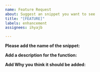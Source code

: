 ```yaml
---
name: Feature Request
about: Suggest an snippet you want to see
title: "[FEATURE]"
labels: enhancement
assignees: ihyajb

---
```


**Please add the name of the snippet:**



**Add a description for the function:**



**Add Why you think it should be added:**

